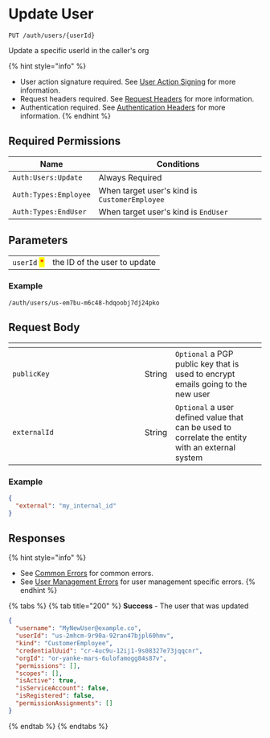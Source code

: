 # Update User

`PUT /auth/users/{userId}`

Update a specific userId in the caller's org

{% hint style="info" %}
* User action signature required. See [User Action Signing](../user-action-signing/) for more information.
* Request headers required. See [Request Headers](../../../getting-started/request-headers.md) for more information.
* Authentication required. See [Authentication Headers](../../../getting-started/request-headers.md#authentication-headers) for more information.
{% endhint %}

## Required Permissions <a href="#permissions" id="permissions"></a>

| Name                  | Conditions                                    |
| --------------------- | --------------------------------------------- |
| `Auth:Users:Update`   | Always Required                               |
| `Auth:Types:Employee` | When target user's kind is `CustomerEmployee` |
| `Auth:Types:EndUser`  | When target user's kind is `EndUser`          |

## Parameters

|                                             |                              |
| ------------------------------------------- | ---------------------------- |
| `userId` <mark style="color:red;">\*</mark> | the ID of the user to update |

### Example

```
/auth/users/us-em7bu-m6c48-hdqoobj7dj24pko
```

## Request Body

<table><thead><tr><th width="247.33333333333331"></th><th></th><th></th></tr></thead><tbody><tr><td><code>publicKey</code></td><td>String</td><td><code>Optional</code> a PGP public key that is used to encrypt emails going to the new user</td></tr><tr><td><code>externalId</code></td><td>String</td><td><code>Optional</code> a user defined value that can be used to correlate the entity with an external system</td></tr></tbody></table>

### Example

```json
{
  "external": "my_internal_id"
}
```

## Responses

{% hint style="info" %}
* See [Common Errors](../../../getting-started/errors.md#common-errors) for common errors.
* See [User Management Errors](../../../getting-started/errors.md#user-management-errors) for user management specific errors.
{% endhint %}

{% tabs %}
{% tab title="200" %}
**Success** - The user that was updated

```JSON
{
  "username": "MyNewUser@example.co",
  "userId": "us-2mhcm-9r90a-92ran47bjpl60hmv",
  "kind": "CustomerEmployee",
  "credentialUuid": "cr-4uc9u-12ij1-9s08327e73jqqcnr",
  "orgId": "or-yanke-mars-6ulofamogg84s87v",
  "permissions": [],
  "scopes": [],
  "isActive": true,
  "isServiceAccount": false,
  "isRegistered": false,
  "permissionAssignments": []
}
```
{% endtab %}
{% endtabs %}
